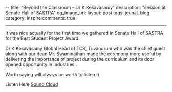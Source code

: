 --
title: "Beyond the Classroom – Dr K.Kesavasamy"
description: "session at Senate Hall of SASTRA"
og_image_url: 
layout: post
tags: jounal, blog
category: inspire
comments: true

---


It was nice actually for the first time we gathered in Senate Hall of SASTRA for the Best Student Project Award. 

Dr K.Kesavasamy Global Head of TCS, Trivandrum who was the chief guest along with our dean Mr. Swaminathan made the ceremony more useful by delivering the importance of project during the curriculum and its door opened opportunity in Industries.. 

Worth saying will always be worth to listen :) 

Listen Here [Sound Cloud](https://soundcloud.com/iambhartesh/beyond-the-classroom-dr-k)
